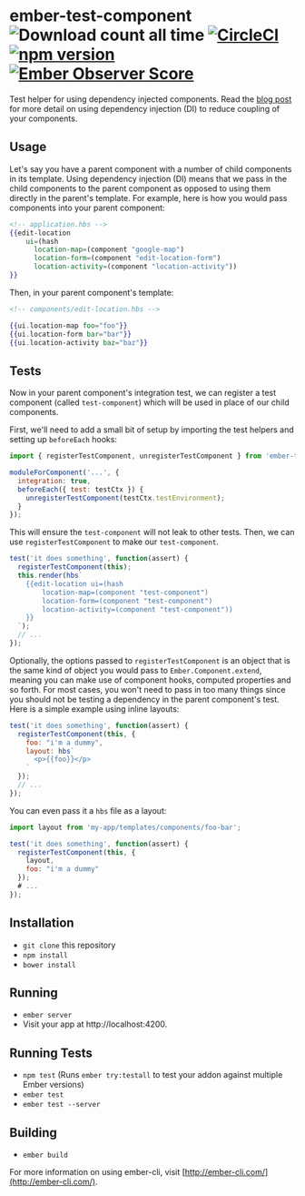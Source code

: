 # ember-test-component ![Download count all time](https://img.shields.io/npm/dt/ember-test-component.svg) [![CircleCI](https://circleci.com/gh/poteto/ember-test-component.svg?style=shield)](https://circleci.com/gh/poteto/ember-test-component) [![npm version](https://badge.fury.io/js/ember-test-component.svg)](https://badge.fury.io/js/ember-test-component) [![Ember Observer Score](http://emberobserver.com/badges/ember-test-component.svg)](http://emberobserver.com/addons/ember-test-component)

Test helper for using dependency injected components. Read the [blog post](https://emberway.io/component-dependency-injection-in-ember-js-a46a39a5d30a#.6do6b9t6o) for more detail on using dependency injection (DI) to reduce coupling of your components.

## Usage

Let's say you have a parent component with a number of child components in its template. Using dependency injection (DI) means that we pass in the child components to the parent component as opposed to using them directly in the parent's template. For example, here is how you would pass components into your parent component:

```hbs
<!-- application.hbs -->
{{edit-location 
    ui=(hash
      location-map=(component "google-map")
      location-form=(component "edit-location-form")
      location-activity=(component "location-activity"))
}}
```

Then, in your parent component's template:

```hbs
<!-- components/edit-location.hbs -->

{{ui.location-map foo="foo"}}
{{ui.location-form bar="bar"}}
{{ui.location-activity baz="baz"}}
```

## Tests

Now in your parent component's integration test, we can register a test component (called `test-component`) which will be used in place of our child components.

First, we'll need to add a small bit of setup by importing the test helpers and setting up `beforeEach` hooks:

```js
import { registerTestComponent, unregisterTestComponent } from 'ember-test-component';

moduleForComponent('...', {
  integration: true,
  beforeEach({ test: testCtx }) {
    unregisterTestComponent(testCtx.testEnvironment);
  }
});
```

This will ensure the `test-component` will not leak to other tests. Then, we can use `registerTestComponent` to make our `test-component`. 

```js
test('it does something', function(assert) {
  registerTestComponent(this);
  this.render(hbs`
    {{edit-location ui=(hash
        location-map=(component "test-component")
        location-form=(component "test-component")
        location-activity=(component "test-component"))
    }}
  `);
  // ...
});
```

Optionally, the options passed to `registerTestComponent` is an object that is the same kind of object you would pass to `Ember.Component.extend`, meaning you can make use of component hooks, computed properties and so forth. For most cases, you won't need to pass in too many things since you should not be testing a dependency in the parent component's test. Here is a simple example using inline layouts:

```js
test('it does something', function(assert) {
  registerTestComponent(this, {
    foo: "i'm a dummy",
    layout: hbs`
      <p>{{foo}}</p>
    `
  });
  // ...
});
```

You can even pass it a `hbs` file as a layout:

```js
import layout from 'my-app/templates/components/foo-bar';

test('it does something', function(assert) {
  registerTestComponent(this, {
    layout,
    foo: "i'm a dummy"
  });
  # ... 
});
```

## Installation

* `git clone` this repository
* `npm install`
* `bower install`

## Running

* `ember server`
* Visit your app at http://localhost:4200.

## Running Tests

* `npm test` (Runs `ember try:testall` to test your addon against multiple Ember versions)
* `ember test`
* `ember test --server`

## Building

* `ember build`

For more information on using ember-cli, visit [http://ember-cli.com/](http://ember-cli.com/).
